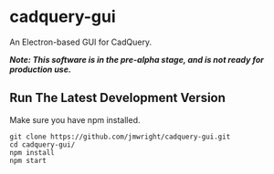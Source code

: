 # cadquery-gui
An Electron-based GUI for CadQuery. 

***Note: This software is in the pre-alpha stage, and is not ready for production use.***

## Run The Latest Development Version

Make sure you have npm installed.

```
git clone https://github.com/jmwright/cadquery-gui.git
cd cadquery-gui/
npm install
npm start
```
